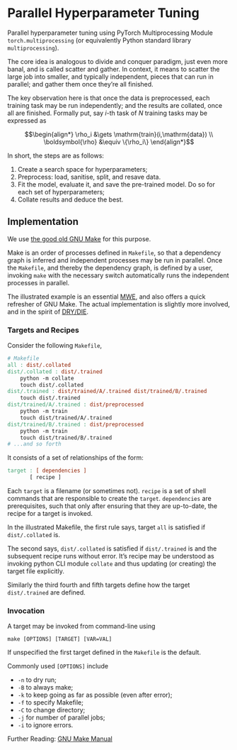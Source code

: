 # Parallel Hyperparameter Tuning #

Parallel hyperparameter tuning using PyTorch
Multiprocessing Module `torch.multiprocessing` (or
equivalently Python standard library
`multiprocessing`).

The core idea is analogous to divide and conquer
paradigm, just even more banal, and is called scatter
and gather.  In context, it means to scatter the large
job into smaller, and typically independent, pieces
that can run in parallel; and gather them once they’re
all finished.

The key observation here is that once the data is
preprocessed, each training task may be run
independently; and the results are collated, once all
are finished.  Formally put, say $i$-th task of $N$
training tasks may be expressed as

$$\begin{align*}
\rho_i &\gets \mathrm{train}(i,\mathrm{data}) \\
\boldsymbol{\rho} &\equiv \{\rho_i\}
\end{align*}$$

In short, the steps are as follows:

1. Create a search space for hyperparameters;
2. Preprocess: load, sanitise, split, and resave data.
3. Fit the model, evaluate it, and save the pre-trained
   model. Do so for each set of hyperparameters;
4. Collate results and deduce the best.



## Implementation ##

We use [the good old GNU
Make](https://www.gnu.org/software/make/) for this
purpose.

Make is an order of processes defined in `Makefile`, so
that a dependency graph is inferred and independent
processes may be run in parallel.  Once the `Makefile`,
and thereby the dependency graph, is defined by a user,
invoking `make` with the necessary switch automatically
runs the independent processes in parallel.

The illustrated example is an essential
[MWE](https://en.wiktionary.org/wiki/MWE "Minimum
Working Example"), and also offers a quick refresher of
GNU Make.  The actual implementation is slightly more
involved, and in the spirit of
[DRY/DIE](https://en.wikipedia.org/wiki/Don%27t_repeat_yourself
"Don’t Repeat Yourself! aka. Duplication is Evil").

### Targets and Recipes ###

Consider the following `Makefile`,

``` makefile
# Makefile
all : dist/.collated
dist/.collated : dist/.trained 
	python -m collate
    touch dist/.collated
dist/.trained : dist/trained/A/.trained dist/trained/B/.trained
	touch dist/.trained
dist/trained/A/.trained : dist/preprocessed
	python -m train
	touch dist/trained/A/.trained
dist/trained/B/.trained : dist/preprocessed
	python -m train
	touch dist/trained/B/.trained
# ...and so forth
```

It consists of a set of relationships of the form:

``` makefile
target : [ dependencies ]
       [ recipe ]
```

Each `target` is a filename (or sometimes not).
`recipe` is a set of shell commands that are
responsible to create the `target`.  `dependencies`
are prerequisites, such that only after ensuring that
they are up-to-date, the recipe for a target is
invoked.

In the illustrated Makefile, the first rule says,
target `all` is satisfied if `dist/.collated` is.

The second says, `dist/.collated` is satisfied if
`dist/.trained` is and the subsequent recipe runs
without error.  It’s recipe may be understood as
invoking python CLI module `collate` and thus updating
(or creating) the target file explicitly.

Similarly the third fourth and fifth targets define how
the target `dist/.trained` are defined.

### Invocation ###

A target may be invoked from command-line using

``` shell
make [OPTIONS] [TARGET] [VAR=VAL]
```

If unspecified the first target defined in the
`Makefile` is the default.

Commonly used `[OPTIONS]` include

+ `-n` to dry run;
+ `-B` to always make;
+ `-k` to keep going as far as possible (even after error);
+ `-f` to specify Makefile; 
+ `-C` to change directory;
+ `-j` for number of parallel jobs;
+ `-i` to ignore errors.

Further Reading: [GNU Make
Manual](https://www.gnu.org/software/make/manual/)

